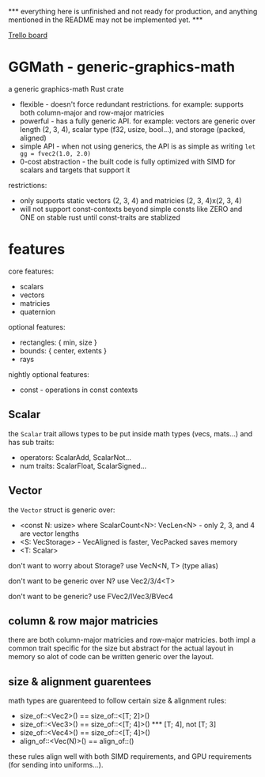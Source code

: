 *** everything here is unfinished and not ready for production, and anything mentioned in the README may not be implemented yet. ***

[Trello board](https://trello.com/b/6NH6VXTh/gomath)

# GGMath - generic-graphics-math
a generic graphics-math Rust crate

* flexible - doesn't force redundant restrictions. for example: supports both column-major and row-major matricies
* powerful - has a fully generic API. for example: vectors are generic over length (2, 3, 4), scalar type (f32, usize, bool...), and storage (packed, aligned)
* simple API - when not using generics, the API is as simple as writing ```let gg = fvec2(1.0, 2.0)```
* 0-cost abstraction - the built code is fully optimized with SIMD for scalars and targets that support it

restrictions:
* only supports static vectors (2, 3, 4) and matricies (2, 3, 4)x(2, 3, 4)
* will not support const-contexts beyond simple consts like ZERO and ONE on stable rust until const-traits are stablized

# features

core features:
* scalars
* vectors
* matricies
* quaternion

optional features:
* rectangles: { min, size }
* bounds: { center, extents }
* rays

nightly optional features:
* const - operations in const contexts

## Scalar

the ```Scalar``` trait allows types to be put inside math types (vecs, mats...) and has sub traits:

* operators: ScalarAdd, ScalarNot...
* num traits: ScalarFloat, ScalarSigned...

## Vector

the ```Vector``` struct is generic over:
* &lt;const N: usize&gt; where ScalarCount&lt;N&gt;: VecLen&lt;N&gt; - only 2, 3, and 4 are vector lengths
* &lt;S: VecStorage&gt; - VecAligned is faster, VecPacked saves memory
* &lt;T: Scalar&gt;

don't want to worry about Storage? use VecN&lt;N, T&gt; (type alias)

don't want to be generic over N? use Vec2/3/4&lt;T&gt;

don't want to be generic? use FVec2/IVec3/BVec4

## column & row major matricies

there are both column-major matricies and row-major matricies. both impl a common trait specific for the size but abstract for the actual layout in memory so alot of code can be written generic over the layout.

## size & alignment guarentees

math types are guarenteed to follow certain size & alignment rules:

* size_of::<Vec2<T>>() == size_of::<[T; 2]>()
* size_of::<Vec3<T>>() == size_of::<[T; 4]>() *** [T; 4], not [T; 3]
* size_of::<Vec4<T>>() == size_of::<[T; 4]>()
* align_of::<Vec(N)<T>>() == align_of::<T>()

these rules align well with both SIMD requirements, and GPU requirements (for sending into uniforms...).
